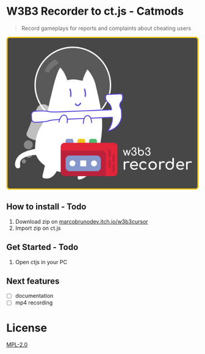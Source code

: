 # W3B3 Recorder to ct.js - Catmods
> Record gameplays for reports and complaints about cheating users

[![w3b3 Recorder to ct.js](w3b3.png "w3b3 Recorder to ct.js")](https://marcobrunodev.itch.io/w3b3recorder)

## How to install - Todo

1. Download zip on [marcobrunodev.itch.io/w3b3cursor](https://marcobrunodev.itch.io/w3b3recorder)
2. Import zip on ct.js
   
## Get Started - Todo

1. Open ctjs in your PC

## Next features
- [ ] documentation
- [ ] mp4 recording

# License
[MPL-2.0](https://www.mozilla.org/en-US/MPL/2.0)
